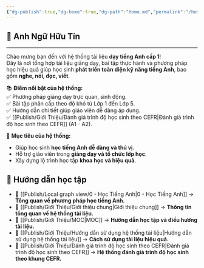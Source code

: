 ```yaml
---
{"dg-publish":true,"dg-home":true,"dg-path":"Home.md","permalink":"/home/","tags":["gardenEntry"],"dgPassFrontmatter":true,"updated":"2025-02-02T10:19:13.905+07:00"}
---
```



## 🎯 Anh Ngữ Hữu Tín
---
Chào mừng bạn đến với hệ thống tài liệu **dạy tiếng Anh cấp 1**!  
Đây là nơi tổng hợp tài liệu giảng dạy, bài tập thực hành và phương pháp học hiệu quả giúp học sinh **phát triển toàn diện kỹ năng tiếng Anh**, bao gồm **nghe, nói, đọc, viết**.  

📚 **Điểm nổi bật của hệ thống:**  
✅ Phương pháp giảng dạy trực quan, sinh động.  
✅ Bài tập phân cấp theo độ khó từ Lớp 1 đến Lớp 5.  
✅ Hướng dẫn chi tiết giúp giáo viên dễ dàng áp dụng.  
✅ [[Publish/Giới Thiệu/Đánh giá trình độ học sinh theo CEFR\|Đánh giá trình độ học sinh theo CEFR]] (A1 - A2).  

🚀 **Mục tiêu của hệ thống:**  
- Giúp học sinh **học tiếng Anh dễ dàng và thú vị**.  
- Hỗ trợ giáo viên trong **giảng dạy và tổ chức lớp học**.  
- Xây dựng lộ trình học tập **khoa học và hiệu quả**.  

## **📘 Hướng dẫn học tập**
- 🔹 [[Publish/Local graph view/0 - Học Tiếng Anh\|0 - Học Tiếng Anh]] → **Tổng quan về phương pháp học tiếng Anh.**  
- 🔹 [[Publish/Giới Thiệu/Giới thiệu chung\|Giới thiệu chung]] → **Thông tin tổng quan về hệ thống tài liệu.**  
- 🔹 [[Publish/Giới Thiệu/MOC\|MOC]] → **Hướng dẫn học tập và điều hướng tài liệu.**  
- 🔹 [[Publish/Giới Thiệu/Hướng dẫn sử dụng hệ thống tài liệu\|Hướng dẫn sử dụng hệ thống tài liệu]] → **Cách sử dụng tài liệu hiệu quả.**  
- 🔹 [[Publish/Giới Thiệu/Đánh giá trình độ học sinh theo CEFR\|Đánh giá trình độ học sinh theo CEFR]] → **Hệ thống đánh giá trình độ học sinh theo khung CEFR.**  
